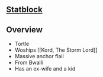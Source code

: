 
## [Statblock](https://www.dndbeyond.com/monsters/4179744-grogar-the-ironshell)

## Overview
* Tortle
* Woships [[Kord, The Storm Lord]]
* Massive anchor flail
* From Bwalli
* Has an ex-wife and a kid